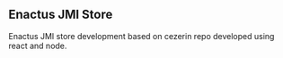 ## Enactus JMI Store 

Enactus JMI store development based on cezerin repo developed using react and node.
